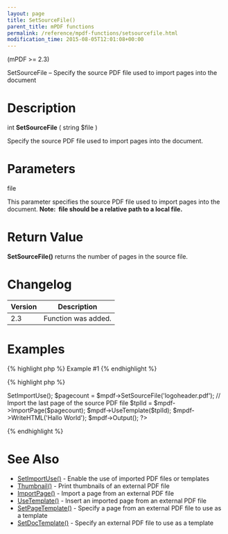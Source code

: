 ```yaml
---
layout: page
title: SetSourceFile()
parent_title: mPDF functions
permalink: /reference/mpdf-functions/setsourcefile.html
modification_time: 2015-08-05T12:01:08+00:00
---
```


(mPDF &gt;= 2.3)

SetSourceFile – Specify the source PDF file used to import pages into the document

# Description

int **SetSourceFile** ( string <span class="parameter">$file</span> )

Specify the source PDF file used to import pages into the document.

# Parameters

<span class="parameter">file</span>

This parameter specifies the source PDF file used to import pages into the document. **Note:  <span class="parameter">file</span> should be a relative path to a local file.**

# Return Value

**SetSourceFile()** returns the number of pages in the source file.

# Changelog

<table class="table"> <thead>
<tr> <th>Version</th><th>Description</th> </tr>
</thead> <tbody>
<tr>
<td>2.3</td>
<td>Function was added.</td>
</tr>
</tbody> </table>

# Examples

{% highlight php %}
Example #1
{% endhighlight %}

{% highlight php %}
<?php

include("// Require composer autoload
require_once __DIR__ . '/vendor/autoload.php';");

$mpdf = new mPDF();

$mpdf->SetImportUse();

$pagecount = $mpdf->SetSourceFile('logoheader.pdf');

// Import the last page of the source PDF file

$tplId = $mpdf->ImportPage($pagecount);

$mpdf->UseTemplate($tplId);

$mpdf->WriteHTML('Hallo World');

$mpdf->Output();

?>
{% endhighlight %}

# See Also

<ul>
<li><a href="{{ "/reference/mpdf-functions/setimportuse.html" | prepend: site.baseurl }}">SetImportUse()</a> - Enable the use of imported PDF files or templates</li>
<li><a href="{{ "/reference/mpdf-functions/thumbnail.html" | prepend: site.baseurl }}">Thumbnail()</a> - Print thumbnails of an external PDF file</li>
<li><a href="{{ "/reference/mpdf-functions/importpage.html" | prepend: site.baseurl }}">ImportPage()</a> - Import a page from an external PDF file</li>
<li><a href="{{ "/reference/mpdf-functions/usetemplate.html" | prepend: site.baseurl }}">UseTemplate()</a> - Insert an imported page from an external PDF file</li>
<li><a href="{{ "/reference/mpdf-functions/setpagetemplate.html" | prepend: site.baseurl }}">SetPageTemplate()</a> - Specify a page from an external PDF file to use as a template</li>
<li><a href="{{ "/reference/mpdf-functions/setdoctemplate.html" | prepend: site.baseurl }}">SetDocTemplate()</a> - Specify an external PDF file to use as a template</li>
</ul>
